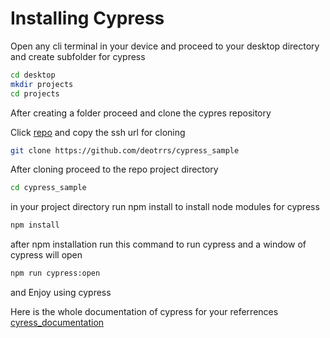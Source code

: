 # Installing Cypress


Open any cli terminal in your device and proceed to your desktop directory and create subfolder for cypress

```bash
cd desktop
mkdir projects
cd projects
```
After creating a folder proceed and clone the cypres repository

Click [repo](https://github.com/deotrrs/cypress_sample) and copy the ssh url for cloning

```bash
git clone https://github.com/deotrrs/cypress_sample
```
After cloning proceed to the repo project directory

```bash
cd cypress_sample
```
in your project directory run npm install to install node modules for cypress

```bash
npm install
```

after npm installation run this command to run cypress and a window of cypress will open

```bash
npm run cypress:open
```

and Enjoy using cypress

Here is the whole documentation of cypress for your referrences [cyress_documentation](https://docs.cypress.io/guides/getting-started/installing-cypress.html)

